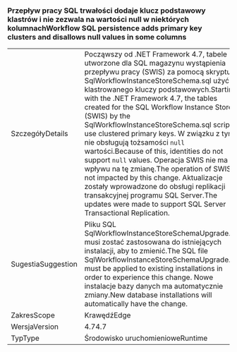 ### <a name="workflow-sql-persistence-adds-primary-key-clusters-and-disallows-null-values-in-some-columns"></a><span data-ttu-id="092ec-101">Przepływ pracy SQL trwałości dodaje klucz podstawowy klastrów i nie zezwala na wartości null w niektórych kolumnach</span><span class="sxs-lookup"><span data-stu-id="092ec-101">Workflow SQL persistence adds primary key clusters and disallows null values in some columns</span></span>

|   |   |
|---|---|
|<span data-ttu-id="092ec-102">Szczegóły</span><span class="sxs-lookup"><span data-stu-id="092ec-102">Details</span></span>|<span data-ttu-id="092ec-103">Począwszy od .NET Framework 4.7, tabele utworzone dla SQL magazynu wystąpienia przepływu pracy (SWIS) za pomocą skryptu SqlWorkflowInstanceStoreSchema.sql użyć klastrowanego kluczy podstawowych.</span><span class="sxs-lookup"><span data-stu-id="092ec-103">Starting with the .NET Framework 4.7, the tables created for the SQL Workflow Instance Store (SWIS) by the SqlWorkflowInstanceStoreSchema.sql script use clustered primary keys.</span></span> <span data-ttu-id="092ec-104">W związku z tym nie obsługują tożsamości <code>null</code> wartości.</span><span class="sxs-lookup"><span data-stu-id="092ec-104">Because of this, identities do not support <code>null</code> values.</span></span> <span data-ttu-id="092ec-105">Operacja SWIS nie ma wpływu na tę zmianę.</span><span class="sxs-lookup"><span data-stu-id="092ec-105">The operation of SWIS is not impacted by this change.</span></span> <span data-ttu-id="092ec-106">Aktualizacje zostały wprowadzone do obsługi replikacji transakcyjnej programu SQL Server.</span><span class="sxs-lookup"><span data-stu-id="092ec-106">The updates were made to support SQL Server Transactional Replication.</span></span>|
|<span data-ttu-id="092ec-107">Sugestia</span><span class="sxs-lookup"><span data-stu-id="092ec-107">Suggestion</span></span>|<span data-ttu-id="092ec-108">Pliku SQL SqlWorkflowInstanceStoreSchemaUpgrade.sql musi zostać zastosowana do istniejących instalacji, aby to zmienić.</span><span class="sxs-lookup"><span data-stu-id="092ec-108">The SQL file SqlWorkflowInstanceStoreSchemaUpgrade.sql must be applied to existing installations in order to experience this change.</span></span> <span data-ttu-id="092ec-109">Nowe instalacje bazy danych ma automatycznie zmiany.</span><span class="sxs-lookup"><span data-stu-id="092ec-109">New database installations will automatically have the change.</span></span>|
|<span data-ttu-id="092ec-110">Zakres</span><span class="sxs-lookup"><span data-stu-id="092ec-110">Scope</span></span>|<span data-ttu-id="092ec-111">Krawędź</span><span class="sxs-lookup"><span data-stu-id="092ec-111">Edge</span></span>|
|<span data-ttu-id="092ec-112">Wersja</span><span class="sxs-lookup"><span data-stu-id="092ec-112">Version</span></span>|<span data-ttu-id="092ec-113">4.7</span><span class="sxs-lookup"><span data-stu-id="092ec-113">4.7</span></span>|
|<span data-ttu-id="092ec-114">Typ</span><span class="sxs-lookup"><span data-stu-id="092ec-114">Type</span></span>|<span data-ttu-id="092ec-115">Środowisko uruchomieniowe</span><span class="sxs-lookup"><span data-stu-id="092ec-115">Runtime</span></span>|

